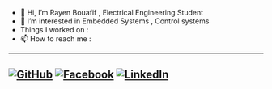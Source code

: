 - 👋 Hi, I’m Rayen Bouafif , Electrical Engineering Student 
- 👀 I’m interested in Embedded Systems , Control systems
- Things I worked on : 
- 📫 How to reach me :
---
[![GitHub](https://cloud.githubusercontent.com/assets/17016297/18839843/0e06a67a-83d2-11e6-993a-b35a182500e0.png)](https://github.com/yourusername) 
[![Facebook](https://cloud.githubusercontent.com/assets/17016297/18839836/0a06deb4-83d2-11e6-8078-1d0974af0f63.png)](https://facebook.com/yourusername) 
[![LinkedIn](https://cloud.githubusercontent.com/assets/17016297/18839848/0fc7e74e-83d2-11e6-8c6a-277fc9d6e067.png)]([https://linkedin.com/in/yourusername](https://www.linkedin.com/in/rayen-bouafif/))
---


<!---
RayenBof97/RayenBof97 is a ✨ special ✨ repository because its `README.md` (this file) appears on your GitHub profile.
You can click the Preview link to take a look at your changes.
--->

